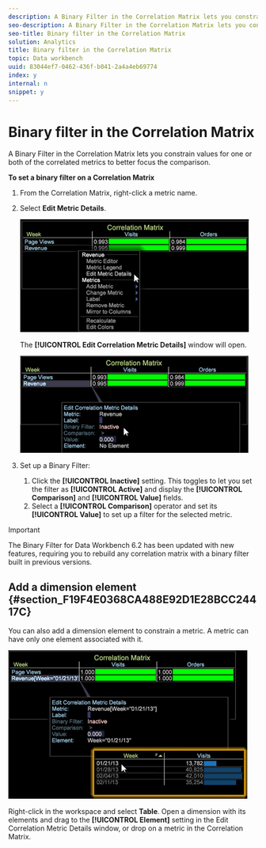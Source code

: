 ```yaml
---
description: A Binary Filter in the Correlation Matrix lets you constrain values for one or both of the correlated metrics to better focus the comparison.
seo-description: A Binary Filter in the Correlation Matrix lets you constrain values for one or both of the correlated metrics to better focus the comparison.
seo-title: Binary filter in the Correlation Matrix
solution: Analytics
title: Binary filter in the Correlation Matrix
topic: Data workbench
uuid: 83044ef7-0462-436f-b041-2a4a4eb69774
index: y
internal: n
snippet: y
---
```


# Binary filter in the Correlation Matrix

A Binary Filter in the Correlation Matrix lets you constrain values for one or both of the correlated metrics to better focus the comparison.

**To set a binary filter on a Correlation Matrix**

1. From the Correlation Matrix, right-click a metric name. 
1. Select **Edit Metric Details**.

   ![](assets/correlation_matrix_binary_filter.png)

   The **[!UICONTROL Edit Correlation Metric Details]** window will open.

   ![](assets/correlation_matrix_metric_details.png)

1. Set up a Binary Filter:

    1. Click the **[!UICONTROL Inactive]** setting. This toggles to let you set the filter as **[!UICONTROL Active]** and display the **[!UICONTROL Comparison]** and **[!UICONTROL Value]** fields. 
    1. Select a **[!UICONTROL Comparison]** operator and set its **[!UICONTROL Value]** to set up a filter for the selected metric.

>[!IMPORTANT]
>
>The Binary Filter for Data Workbench 6.2 has been updated with new features, requiring you to rebuild any correlation matrix with a binary filter built in previous versions.

## Add a dimension element {#section_F19F4E0368CA488E92D1E28BCC24417C}

You can also add a dimension element to constrain a metric. A metric can have only one element associated with it.

![](assets/correlation_matrix_element.png)

Right-click in the workspace and select **Table**. Open a dimension with its elements and drag to the **[!UICONTROL Element]** setting in the Edit Correlation Metric Details window, or drop on a metric in the Correlation Matrix. 
